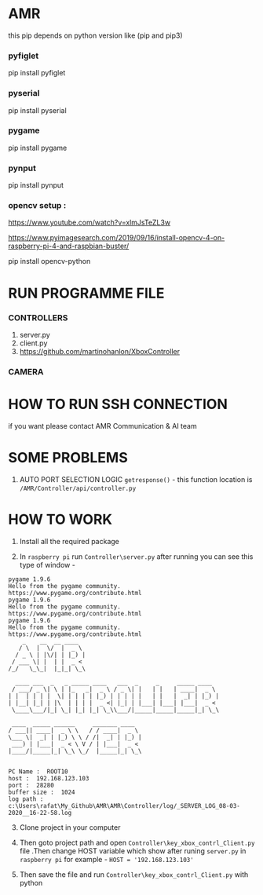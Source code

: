 # AMR

this pip depends on python version like (pip and pip3)

### pyfiglet
pip install pyfiglet
### pyserial 
pip install pyserial
### pygame 
pip install pygame
### pynput 
pip install pynput

### opencv setup :
https://www.youtube.com/watch?v=xlmJsTeZL3w

https://www.pyimagesearch.com/2019/09/16/install-opencv-4-on-raspberry-pi-4-and-raspbian-buster/

pip install opencv-python


# RUN PROGRAMME FILE
 
### CONTROLLERS
1. server.py 
2. client.py
3. https://github.com/martinohanlon/XboxController

### CAMERA
 
 
# HOW TO RUN SSH CONNECTION 

if you want please contact AMR Communication & AI team

# SOME PROBLEMS

1. AUTO PORT SELECTION LOGIC `getresponse()` - this function location is `/AMR/Controller/api/controller.py` 


# HOW TO WORK

1. Install all the required package

2. In `raspberry pi` run `Controller\server.py` after running you can see this type of window -

```
pygame 1.9.6
Hello from the pygame community. https://www.pygame.org/contribute.html
pygame 1.9.6
Hello from the pygame community. https://www.pygame.org/contribute.html
pygame 1.9.6
Hello from the pygame community. https://www.pygame.org/contribute.html
    _    __  __ ____
   / \  |  \/  |  _ \
  / _ \ | |\/| | |_) |
 / ___ \| |  | |  _ <
/_/   \_\_|  |_|_| \_\

  ____ ___  _   _ _____ ____   ___  _     _     _____ ____
 / ___/ _ \| \ | |_   _|  _ \ / _ \| |   | |   | ____|  _ \
| |  | | | |  \| | | | | |_) | | | | |   | |   |  _| | |_) |
| |__| |_| | |\  | | | |  _ <| |_| | |___| |___| |___|  _ <
 \____\___/|_| \_| |_| |_| \_\\___/|_____|_____|_____|_| \_\

 ____  _____ ______     _______ ____
/ ___|| ____|  _ \ \   / / ____|  _ \
\___ \|  _| | |_) \ \ / /|  _| | |_) |
 ___) | |___|  _ < \ V / | |___|  _ <
|____/|_____|_| \_\ \_/  |_____|_| \_\


PC Name :  ROOT10
host :  192.168.123.103
port :  28280
buffer size :  1024
log path :  c:\Users\rafat\My_Github\AMR\AMR\Controller/log/_SERVER_LOG_08-03-2020__16-22-58.log
```

3. Clone project in your computer

4. Then goto project path and open `Controller\key_xbox_contrl_Client.py` file .Then change HOST variable which show after runing `server.py` in `raspberry pi` for example - ` HOST = '192.168.123.103'  `

5. Then save the file and run `Controller\key_xbox_contrl_Client.py` with python 

